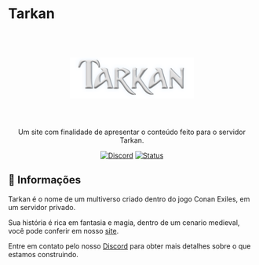 # Tarkan

<h1 align="center">
    <br>
    <img src="images/LOGO.png" alt="Tarkan" width="50%">
    <br><br>
</h1>

<p align="center">Um site com finalidade de apresentar o conteúdo feito para o servidor Tarkan.</p>

<p align="center">
    <a href="https://discord.gg/GbEnCjtDMy">
    <img src="https://img.shields.io/discord/829042103295410197?color=%237289DA&label=MHC&logo=discord&logoColor=white" alt="Discord"></a>
    <a href="https://www.repostatus.org/#inactive">
    <img src="https://www.repostatus.org/badges/latest/inactive.svg" alt="Status"/>
    </a>  
</p>

## :dizzy: **Informações**

Tarkan é o nome de um multiverso criado dentro do jogo Conan Exiles, em um servidor privado.

Sua história é rica em fantasia e magia, dentro de um cenario medieval, você pode conferir em nosso [site](https://mhc.github.io/Tarkan).

Entre em contato pelo nosso [Discord](https://discord.gg/GbEnCjtDMy) para obter mais detalhes sobre o que estamos construindo.